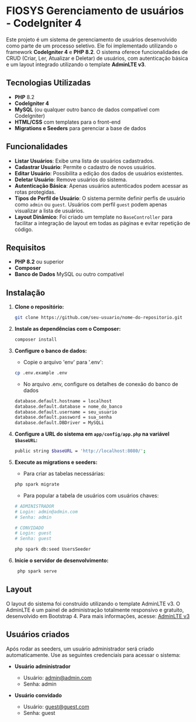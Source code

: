 # FIOSYS Gerenciamento de usuários - CodeIgniter 4

Este projeto é um sistema de gerenciamento de usuários desenvolvido como parte de um processo seletivo. Ele foi implementado utilizando o framework **CodeIgniter 4** e **PHP 8.2**. O sistema oferece funcionalidades de CRUD (Criar, Ler, Atualizar e Deletar) de usuários, com autenticação básica e um layout integrado utilizando o template **AdminLTE v3**.

## Tecnologias Utilizadas

- **PHP** 8.2
- **CodeIgniter 4**
- **MySQL** (ou qualquer outro banco de dados compatível com CodeIgniter)
- **HTML/CSS** com templates para o front-end
- **Migrations e Seeders** para gerenciar a base de dados

## Funcionalidades

- **Listar Usuários**: Exibe uma lista de usuários cadastrados.
- **Cadastrar Usuário**: Permite o cadastro de novos usuários.
- **Editar Usuário**: Possibilita a edição dos dados de usuários existentes.
- **Deletar Usuário**: Remove usuários do sistema.
- **Autenticação Básica**: Apenas usuários autenticados podem acessar as rotas protegidas.
- **Tipos de Perfil de Usuário**: O sistema permite definir perfis de usuário como `admin` ou `guest`. Usuários com perfil `guest` podem apenas visualizar a lista de usuários.
- **Layout Dinâmico**: Foi criado um template no `BaseController` para facilitar a integração de layout em todas as páginas e evitar repetição de código.

## Requisitos

- **PHP 8.2** ou superior
- **Composer**
- **Banco de Dados** MySQL ou outro compatível

## Instalação

1. **Clone o repositório:**
   ```bash
   git clone https://github.com/seu-usuario/nome-do-repositorio.git
   ```

2. **Instale as dependências com o Composer:**
   ```bash
   composer install
   ```

3. **Configure o banco de dados:**

    - Copie o arquivo 'env' para '.env':
    ```bash
    cp .env.example .env
    ```

    - No arquivo .env, configure os detalhes de conexão do banco de dados
    ```bash
    database.default.hostname = localhost
    database.default.database = nome_do_banco
    database.default.username = seu_usuario
    database.default.password = sua_senha
    database.default.DBDriver = MySQLi
    ```
    
4. **Configure a URL do sistema em `app/config/app.php` na variável `$baseURL`:**
    ```bash
    public string $baseURL = 'http://localhost:8080/';
    ```
    
    
5. **Execute as migrations e seeders:**
    
    - Para criar as tabelas necessárias:
    ``` bash
    php spark migrate
    ```
    - Para popular a tabela de usuários com usuários chaves:
    ``` bash
    # ADMINISTRADOR
    # Login: admin@admin.com 
    # Senha: admin
    
    # CONVIDADO
    # Login: guest
    # Senha: guest
    
    php spark db:seed UsersSeeder
    ``` 

6. **Inicie o servidor de desenvolvimento:**
      ```bash
       php spark serve
      ```
    
## Layout
O layout do sistema foi construído utilizando o template AdminLTE v3. O AdminLTE é um painel de administração totalmente responsivo e gratuito, desenvolvido em Bootstrap 4. Para mais informações, acesse: [AdminLTE v3](https://adminlte.io/)

## Usuários criados
Após rodar as seeders, um usuário administrador será criado automaticamente. Use as seguintes credenciais para acessar o sistema:

- **Usuário administrador**
    - Usuário: admin@admin.com
    - Senha: admin

- **Usuário convidado**
    - Usuário: guest@guest.com
    - Senha: guest
